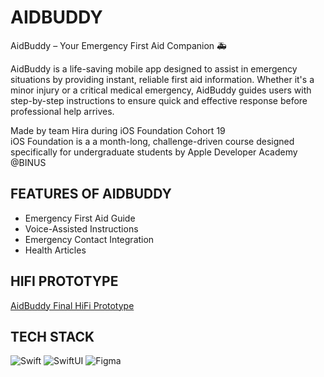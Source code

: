 # AIDBUDDY

AidBuddy – Your Emergency First Aid Companion 🚑

AidBuddy is a life-saving mobile app designed to assist in emergency situations by providing instant, reliable first aid information. Whether it's a minor injury or a critical medical emergency, AidBuddy guides users with step-by-step instructions to ensure quick and effective response before professional help arrives.

Made by team Hira during iOS Foundation Cohort 19 \
iOS Foundation is a a month-long, challenge-driven course designed specifically for undergraduate students by Apple Developer Academy @BINUS

## FEATURES OF AIDBUDDY 
- Emergency First Aid Guide
- Voice-Assisted Instructions 
- Emergency Contact Integration
- Health Articles

## HIFI PROTOTYPE
[AidBuddy Final HiFi Prototype](https://www.figma.com/file/nc5cisOSToFunap3ocgYdo/HiFi-(PUTIH)?type=design&node-id=1%3A1813&mode=design&t=Eej8lNSbmSNb5DJa-1)

## TECH STACK
![Swift](https://img.shields.io/badge/Swift-F54A2A?logo=swift&logoColor=white)
![SwiftUI](https://img.shields.io/badge/SwiftUI-007AFF?style=for-the-badge&logo=swift&logoColor=white)
![Figma](https://img.shields.io/badge/Figma-F24E1E?logo=figma&logoColor=white)

